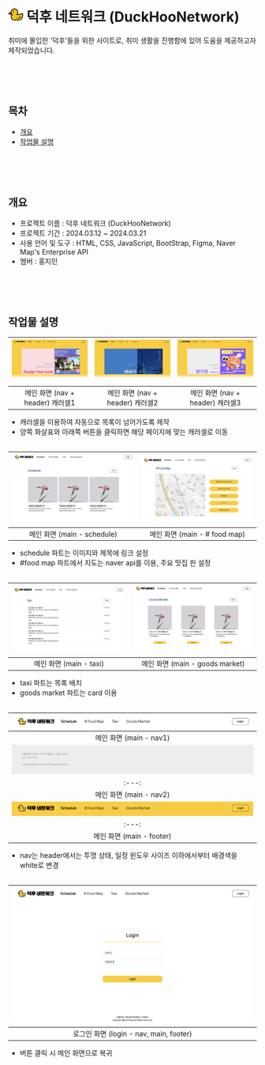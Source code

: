 # <img src="DuckHooNetwork/images/free-icon-duck-324830.png" style="width: 30px; height: 30px;" /> 덕후 네트워크 (DuckHooNetwork)
취미에 몰입한 '덕후'들을 위한 사이트로, 취미 생활을 진행함에 있어 도움을 제공하고자 제작되었습니다.
<br><br><br><br><br>

## 목차
  - [개요](#개요)
  - [작업물 설명](#작업물-설명)
<br><br><br><br><br>

## 개요
- 프로젝트 이름 : 덕후 네트워크 (DuckHooNetwork)
- 프로젝트 기간 : 2024.03.12 ~ 2024.03.21
- 사용 언어 및 도구 : HTML, CSS, JavaScript, BootStrap, Figma, Naver Map's Enterprise API
- 멤버 : 홍지민
<br><br><br><br><br>

## 작업물 설명

|![](DuckHooNetwork/images/readme/readmeimg1.png)|![](DuckHooNetwork/images/readme/readmeimg2.png)|![](DuckHooNetwork/images/readme/readmeimg3.png)|
|:---:|:---:|:---:|
|메인 화면 (nav + header) 캐러셀1|메인 화면 (nav + header) 캐러셀2|메인 화면 (nav + header) 캐러셀3|
- 캐러셀을 이용하여 자동으로 목록이 넘어가도록 제작
- 양쪽 화살표와 아래쪽 버튼을 클릭하면 해당 페이지에 맞는 캐러셀로 이동
<br><br>

|![](DuckHooNetwork/images/readme/readmeimg4.png)|![](DuckHooNetwork/images/readme/readmeimg5.png)|
|:---:|:---:|
|메인 화면 (main - schedule)|메인 화면 (main - # food map)|
- schedule 파트는 이미지와 제목에 링크 설정
- #food map 파트에서 지도는 naver api를 이용, 주요 맛집 핀 설정
<br><br>

|![](DuckHooNetwork/images/readme/readmeimg6.png)|![](DuckHooNetwork/images/readme/readmeimg7.png)|
|:---:|:---:|
|메인 화면 (main - taxi)|메인 화면 (main - goods market)|
- taxi 파트는 목록 배치
- goods market 파트는 card 이용
<br><br>

|![](DuckHooNetwork/images/readme/readmeimg9.png)|
|:---:|
|메인 화면 (main - nav1)|
|![](DuckHooNetwork/images/readme/readmeimg10.png)|
|:---:|
|메인 화면 (main - nav2)|
|![](DuckHooNetwork/images/readme/readmeimg8.png)|
|:---:|
|메인 화면 (main - footer)|
- nav는 header에서는 투명 상태, 일정 윈도우 사이즈 이하에서부터 배경색을 white로 변경
<br><br>

|![](DuckHooNetwork/images/readme/readmeimg11.png)|
|:---:|
|로그인 화면 (login - nav, main, footer)|
- 버튼 클릭 시 메인 화면으로 복귀
<br><br><br><br><br>

